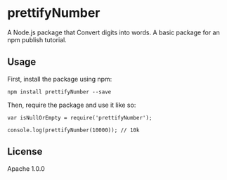 # prettifyNumber

A Node.js package that Convert digits into words. A basic package for an npm publish tutorial.

## Usage

First, install the package using npm:

    npm install prettifyNumber --save

Then, require the package and use it like so:

    var isNullOrEmpty = require('prettifyNumber');

    console.log(prettifyNumber(10000)); // 10k


## License

Apache 1.0.0
